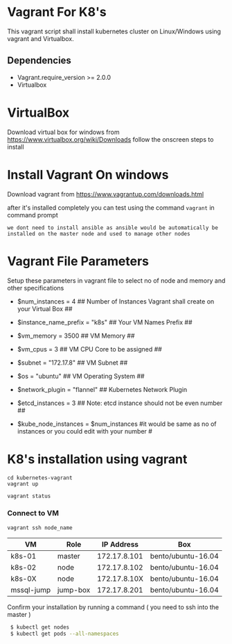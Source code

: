 # Vagrant For K8's

This vagrant script shall install kubernetes cluster on Linux/Windows using vagrant and Virtualbox.

## Dependencies

  - Vagrant.require_version >= 2.0.0
  - Virtualbox
 

# VirtualBox 

Download virtual box for windows from https://www.virtualbox.org/wiki/Downloads 
follow the onscreen steps to install


# Install Vagrant On windows

Download vagrant from https://www.vagrantup.com/downloads.html

after it's installed completely you can test using the command ```vagrant``` in command prompt

```we dont need to install ansible as ansible would be automatically be installed on the master node and used to manage other nodes```

# Vagrant File Parameters

Setup these parameters in vagrant file to select no of node and memory and other specifications  

 - $num_instances = 4 ## Number of Instances Vagrant shall create on your Virtual Box ##

 - $instance_name_prefix = "k8s" ## Your VM Names Prefix ##

 - $vm_memory = 3500 ## VM Memory ##

 - $vm_cpus = 3 ## VM CPU Core to be assigned ##

 - $subnet = "172.17.8" ## VM Subnet ##

 - $os = "ubuntu" ## VM Operating System ##

 - $network_plugin = "flannel" ## Kubernetes Network Plugin

 - $etcd_instances = 3 ## Note: etcd instance should not be even number ##

 - $kube_node_instances = $num_instances #it would be same as no of instances or you could edit with your number #

# K8's installation using vagrant

```
cd kubernetes-vagrant
vagrant up 

vagrant status 
```

### Connect to VM

```
vagrant ssh node_name
```

| VM            |Role      | IP Address    |Box               |
| ------------- |----------| ------------- |------------------|
| k8s-01        | master   | 172.17.8.101  |bento/ubuntu-16.04|
| k8s-02        | node     | 172.17.8.102  |bento/ubuntu-16.04|
| k8s-0X        | node     | 172.17.8.10X  |bento/ubuntu-16.04|
| mssql-jump    | jump-box | 172.17.8.201  |bento/ubuntu-16.04|  


Confirm your installation by running a command ( you need to ssh into the master )
```bash
 $ kubectl get nodes
 $ kubectl get pods --all-namespaces
```
